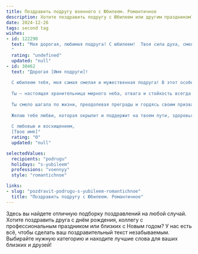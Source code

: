 ```yaml
---
title: Поздравить подругу военного с Юбилеем. Романтичное
description: Хотите поздравить подругу с Юбилеем или другим праздником? Наш ИИ создаст незабываемое поздравление, а вы обязательно выделитесь среди других.  
date: 2024-12-26
tags: second tag
wishes:
- id: 122290
  text: "Моя дорогая, любимая подруга! С юбилеем!  Твоя сила духа, смелость и преданность Родине всегда восхищали меня.  В этот особенный день хочу сказать, что ты –  не просто военный, а настоящая героиня,  женщина с горячим сердцем и нежной душой.  Пусть твоя жизнь будет полна ярких моментов, любви и счастья, а звезда твоей удачи всегда ярко светит на твоем пути.  Я бесконечно рада, что судьба подарила мне такую прекрасную подругу.  Целую и обнимаю!
  "
  rating: "undefined"
  updated: "null"
- id: 30462
  text: "Дорогая [Имя подруги]!
  
  С юбилеем тебя, моя самая смелая и мужественная подруга! В этот особенный день хочу поздравить тебя не только с круглыми датами, но и с тем, как ты вдохновляешь всех вокруг своей силой и благородством.
  
  Ты — настоящая хранительница мирного неба, отвага и стойкость всегда были твоими верными спутниками. Пусть каждый день твоей жизни будет осиян солнцем, а мечты сбываются, как самые сокровенные приказания.
  
  Ты смело шагала по жизни, преодолевая преграды и гордясь своим призванием. В твоем сердце живет дух романтики, который согревает даже в самые суровые дни.
  
  Желаю тебе любви, которая окрылит и поддержит на твоем пути, здоровья и счастья, которое сделает каждый миг твоей жизни чудесным. Пусть впереди ждут только светлые горизонты и радостные открытия!
  
  С любовью и восхищением,
  [Твое имя]"
  rating: "0"
  updated: "null"

selectedValues:
  recipients: "podrugu"
  holidays: "s-yubileem"
  professions: "voennyy"
  style: "romantichnoe"

links:
- slug: "pozdravit-podrugu-s-yubileem-romantichnoe"
  title: "Поздравить подругу с Юбилеем. Романтичное"
---
```


Здесь вы найдете отличную подборку поздравлений на любой случай. 
Хотите поздравить друга с днём рождения, коллегу с профессиональным праздником или близких с Новым годом? У нас есть всё, чтобы сделать ваш поздравительный текст незабываемым. Выбирайте нужную категорию и находите лучшие слова для ваших близких и друзей!
